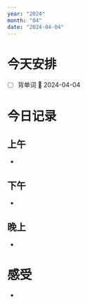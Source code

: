 ```yaml
---
year: "2024"
month: "04"
date: "2024-04-04"
---
```

# 今天安排
- [ ] 背单词 📅 2024-04-04



# 今日记录

## 上午
*  

## 下午
* 

## 晚上
* 

# 感受
* 




